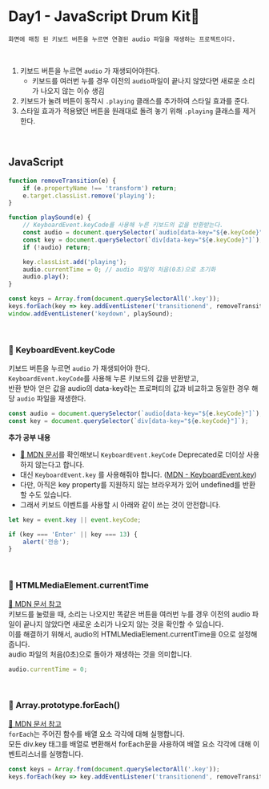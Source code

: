 # Day1 - JavaScript Drum Kit🥁
```
화면에 매칭 된 키보드 버튼을 누르면 연결된 audio 파일을 재생하는 프로젝트이다.
```

<br>

1. 키보드 버튼을 누르면 `audio` 가 재생되어야한다.    
    - 키보드를 여러번 누를 경우 이전의 `audio`파일이 끝나지 않았다면 새로운 소리가 나오지 않는 이슈 생김
2. 키보드가 눌려 버튼이 동작시 `.playing` 클래스를 추가하여 스타일 효과를 준다.
3. 스타일 효과가 적용됐던 버튼을 원래대로 돌려 놓기 위해 `.playing` 클래스를 제거한다.

<br>

## JavaScript
```javascript
function removeTransition(e) {
    if (e.propertyName !== 'transform') return;
    e.target.classList.remove('playing');
}

function playSound(e) {
    // KeyboardEvent.keyCode를 사용해 누른 키보드의 값을 반환받는다.
    const audio = document.querySelector(`audio[data-key="${e.keyCode}"]`);
    const key = document.querySelector(`div[data-key="${e.keyCode}"]`);
    if (!audio) return;

    key.classList.add('playing');
    audio.currentTime = 0; // audio 파일의 처음(0초)으로 초기화
    audio.play();
}

const keys = Array.from(document.querySelectorAll('.key'));
keys.forEach(key => key.addEventListener('transitionend', removeTransition));
window.addEventListener('keydown', playSound);
```

<br>

### 📖 KeyboardEvent.keyCode
키보드 버튼을 누르면 `audio` 가 재생되어야 한다.    
`KeyboardEvent.keyCode`를 사용해 누른 키보드의 값을 반환받고,    
반환 받아 얻은 값을 audio의 data-key라는 프로퍼티의 값과 비교하고 동일한 경우 해당 `audio` 파일을 재생한다.
```javascript
const audio = document.querySelector(`audio[data-key="${e.keyCode}"]`);
const key = document.querySelector(`div[data-key="${e.keyCode}"]`);
```

**추가 공부 내용**
- [🔗 MDN 문서](https://developer.mozilla.org/en-US/docs/Web/API/KeyboardEvent/keyCode)를 확인해보니 `KeyboardEvent.keyCode` Deprecated로 더이상 사용하지 않는다고 합니다.
- 대신 `KeyboardEvent.key` 를 사용해줘야 합니다. ([MDN - KeyboardEvent.key](https://developer.mozilla.org/en-US/docs/Web/API/KeyboardEvent/key))
- 다만, 아직은 key property를 지원하지 않는 브라우저가 있어 undefined를 반환할 수도 있습니다.
- 그래서 키보드 이벤트를 사용할 시 아래와 같이 쓰는 것이 안전합니다.
```javascript
let key = event.key || event.keyCode;

if (key === 'Enter' || key === 13) {
    alert('전송');
}
```

<br>

### 📖 HTMLMediaElement.currentTime
[🔗 MDN 문서 참고](https://developer.mozilla.org/en-US/docs/Web/API/HTMLMediaElement/currentTime)    
키보드를 눌렀을 때, 소리는 나오지만 똑같은 버튼을 여러번 누를 경우 이전의 audio 파일이 끝나지 않았다면 새로운 소리가 나오지 않는 것을 확인할 수 있습니다.    
이를 해결하기 위해서, audio의 HTMLMediaElement.currentTime을 0으로 설정해줍니다.       
audio 파일의 처음(0초)으로 돌아가 재생하는 것을 의미합니다.    


```javascript
audio.currentTime = 0;
```

<br>

### 📖 Array.prototype.forEach()
[🔗 MDN 문서 참고](https://developer.mozilla.org/ko/docs/Web/JavaScript/Reference/Global_Objects/Array/forEach)     
`forEach`는 주어진 함수를 배열 요소 각각에 대해 실행합니다.    
모든 div.key 태그를 배열로 변환해서 forEach문을 사용하여 배열 요소 각각에 대해 이벤트리스너를 실행합니다.

```javascript
const keys = Array.from(document.querySelectorAll('.key'));
keys.forEach(key => key.addEventListener('transitionend', removeTransition));
```